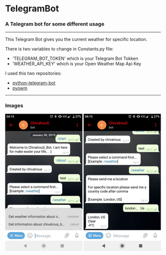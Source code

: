# TelegramBot
### A Telegram bot for some different usage
---

This Telegram Bot gives you the current weather for specific location. 


There is two variables to change in Constants.py file:
* 'TELEGRAM_BOT_TOKEN' which is your Telegram Bot Tokken
* 'WEATHER_API_KEY' which is your Open Weather Map Api Key


I used this two repositories:
* [python-telegram-bot](https://github.com/python-telegram-bot/python-telegram-bot)
* [pyowm](https://github.com/csparpa/pyowm)

---
### Images

<img src="./app-images/telegram-bot-00.jpg" alt="Image - 1" width="250"/>
<img src="./app-images/telegram-bot-01.jpg" alt="Image - 2" width="250"/>